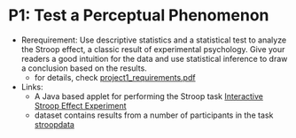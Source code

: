 # P1: Test a Perceptual Phenomenon

- Rerequirement: Use descriptive statistics and a statistical test to analyze the Stroop effect, a classic result of experimental psychology. Give your readers a good intuition for the data and use statistical inference to draw a conclusion based on the results. 
  - for details, check [project1_requirements.pdf](https://github.com/ilho-tiger/data-analytics-udacity/blob/master/p1/project1_requirements.pdf)
- Links:
  - A Java based applet for performing the Stroop task [Interactive Stroop Effect Experiment](https://faculty.washington.edu/chudler/java/ready.html)
  - dataset contains results from a number of participants in the task [stroopdata](https://drive.google.com/file/d/0B9Yf01UaIbUgQXpYb2NhZ29yX1U/view)